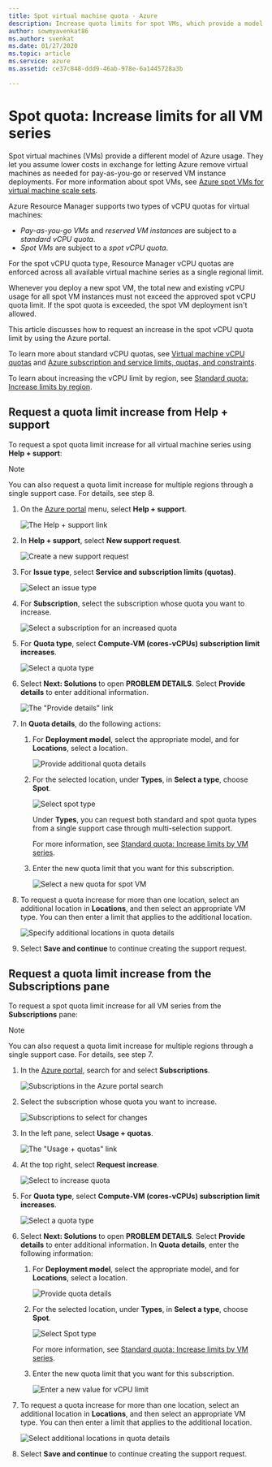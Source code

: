 ```yaml
---
title: Spot virtual machine quota - Azure
description: Increase quota limits for spot VMs, which provide a model of Azure usage that lets you assume lower costs in exchange for letting Azure remove VMs as needed.
author: sowmyavenkat86
ms.author: svenkat
ms.date: 01/27/2020
ms.topic: article
ms.service: azure
ms.assetid: ce37c848-ddd9-46ab-978e-6a1445728a3b

---
```


# Spot quota: Increase limits for all VM series

Spot virtual machines (VMs) provide a different model of Azure usage. They let you assume lower costs in exchange for letting Azure remove virtual machines as needed for pay-as-you-go or reserved VM instance deployments. For more information about spot VMs, see [Azure spot VMs for virtual machine scale sets](../../virtual-machine-scale-sets/use-spot.md).

Azure Resource Manager supports two types of vCPU quotas for virtual machines:

* *Pay-as-you-go VMs* and *reserved VM instances* are subject to a *standard vCPU quota*.
* *Spot VMs* are subject to a *spot vCPU quota*.

For the spot vCPU quota type, Resource Manager vCPU quotas are enforced across all available virtual machine series as a single regional limit.

Whenever you deploy a new spot VM, the total new and existing vCPU usage for all spot VM instances must not exceed the approved spot vCPU quota limit. If the spot quota is exceeded, the spot VM deployment isn't allowed.

This article discusses how to request an increase in the spot vCPU quota limit by using the Azure portal.

To learn more about standard vCPU quotas, see [Virtual machine vCPU quotas](../../virtual-machines/windows/quotas.md) and [Azure subscription and service limits, quotas, and constraints](../../azure-resource-manager/management/azure-subscription-service-limits.md).

To learn about increasing the vCPU limit by region, see [Standard quota: Increase limits by region](regional-quota-requests.md).

## Request a quota limit increase from Help + support

To request a spot quota limit increase for all virtual machine series using **Help + support**:

> [!NOTE]
> You can also request a quota limit increase for multiple regions through a single support case. For details, see step 8.

1. On the [Azure portal](https://portal.azure.com) menu, select **Help + support**.

   ![The Help + support link](./media/resource-manager-core-quotas-request/help-plus-support.png)

1. In **Help + support**, select **New support request**.

    ![Create a new support request](./media/resource-manager-core-quotas-request/new-support-request.png)

1. For **Issue type**, select **Service and subscription limits (quotas)**.

   ![Select an issue type](./media/resource-manager-core-quotas-request/select-quota-issue-type.png)

1. For **Subscription**, select the subscription whose quota you want to increase.

   ![Select a subscription for an increased quota](./media/resource-manager-core-quotas-request/select-subscription-support-request.png)

1. For **Quota type**, select **Compute-VM (cores-vCPUs) subscription limit increases**.

   ![Select a quota type](./media/resource-manager-core-quotas-request/select-quota-type.png)

1. Select **Next: Solutions** to open **PROBLEM DETAILS**. Select **Provide details** to enter additional information.

   ![The "Provide details" link](./media/resource-manager-core-quotas-request/provide-details-link.png)

1. In **Quota details**, do the following actions:

   1. For **Deployment model**, select the appropriate model, and for **Locations**, select a location.

      ![Provide additional quota details](./media/resource-manager-core-quotas-request/quota-details-deployment-locations.png)

   1. For the selected location, under **Types**, in **Select a type**, choose **Spot**.

      ![Select spot type](./media/resource-manager-core-quotas-request/select-spot-type.png)

       Under **Types**, you can request both standard and spot quota types from a single support case through multi-selection support.

       For more information, see [Standard quota: Increase limits by VM series](per-vm-quota-requests.md).

   1. Enter the new quota limit that you want for this subscription.

      ![Select a new quota for spot VM](./media/resource-manager-core-quotas-request/spot-set-new-quota.png)

1. To request a quota increase for more than one location, select an additional location in **Locations**, and then select an appropriate VM type. You can then enter a limit that applies to the additional location.

   ![Specify additional locations in quota details](./media/resource-manager-core-quotas-request/quota-details-multiple-locations.png)

1. Select **Save and continue** to continue creating the support request.

## Request a quota limit increase from the Subscriptions pane

To request a spot quota limit increase for all VM series from the **Subscriptions** pane:

> [!NOTE]
> You can also request a quota limit increase for multiple regions through a single support case. For details, see step 7.

1. In the [Azure portal](https://portal.azure.com), search for and select **Subscriptions**.

   ![Subscriptions in the Azure portal search](./media/resource-manager-core-quotas-request/search-for-subscriptions.png)

1. Select the subscription whose quota you want to increase.

   ![Subscriptions to select for changes](./media/resource-manager-core-quotas-request/select-subscription-change-quota.png)

1. In the left pane, select **Usage + quotas**.

   ![The "Usage + quotas" link](./media/resource-manager-core-quotas-request/select-usage-plus-quotas.png)

1. At the top right, select **Request increase**.

   ![Select to increase quota](./media/resource-manager-core-quotas-request/request-increase-from-subscription.png)

1. For **Quota type**, select **Compute-VM (cores-vCPUs) subscription limit increases**.

   ![Select a quota type](./media/resource-manager-core-quotas-request/select-quota-type.png)

1. Select **Next: Solutions** to open **PROBLEM DETAILS**. Select **Provide details** to enter additional information. In **Quota details**, enter the following information:

   1. For **Deployment model**, select the appropriate model, and for **Locations**, select a location.

      ![Provide quota details](./media/resource-manager-core-quotas-request/quota-details-deployment-locations.png)

   1. For the selected location, under **Types**, in **Select a type**, choose **Spot**.

      ![Select Spot type](./media/resource-manager-core-quotas-request/select-spot-type.png)

      For more information, see [Standard quota: Increase limits by VM series](per-vm-quota-requests.md).

   1. Enter the new quota limit that you want for this subscription.

      ![Enter a new value for vCPU limit](./media/resource-manager-core-quotas-request/spot-set-new-quota.png)

1. To request a quota increase for more than one location, select an additional location in **Locations**, and then select an appropriate VM type. You can then enter a limit that applies to the additional location.

   ![Select additional locations in quota details](./media/resource-manager-core-quotas-request/quota-details-multiple-locations.png)

1. Select **Save and continue** to continue creating the support request.
